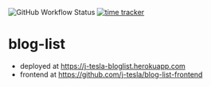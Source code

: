 ![GitHub Workflow Status](https://img.shields.io/github/workflow/status/j-tesla/blog-list/Node.js%20CI)
[![time tracker](https://wakatime.com/badge/github/j-tesla/blog-list.svg)](https://wakatime.com/badge/github/j-tesla/blog-list)

# blog-list

- deployed at https://j-tesla-bloglist.herokuapp.com
- frontend at https://github.com/j-tesla/blog-list-frontend
